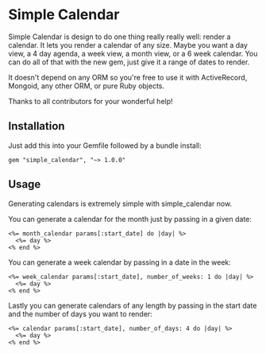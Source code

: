 Simple Calendar
===============

Simple Calendar is design to do one thing really really well: render a
calendar. It lets you render a calendar of any size. Maybe you want a
day view, a 4 day agenda, a week view, a month view, or a 6 week
calendar. You can do all of that with the new gem, just give it a range
of dates to render.

It doesn't depend on any ORM so you're free to use it with ActiveRecord,
Mongoid, any other ORM, or pure Ruby objects.

Thanks to all contributors for your wonderful help!

Installation
------------

Just add this into your Gemfile followed by a bundle install:

    gem "simple_calendar", "~> 1.0.0"

Usage
-----

Generating calendars is extremely simple with simple_calendar now.

You can generate a calendar for the month just by passing in a given
date:

```erb
<%= month_calendar params[:start_date] do |day| %>
  <%= day %>
<% end %>
```

You can generate a week calendar by passing in a date in the week:

```erb
<%= week_calendar params[:start_date], number_of_weeks: 1 do |day| %>
  <%= day %>
<% end %>
```

Lastly you can generate calendars of any length by passing in the start
date and the number of days you want to render:

```erb
<%= calendar params[:start_date], number_of_days: 4 do |day| %>
  <%= day %>
<% end %>
```

